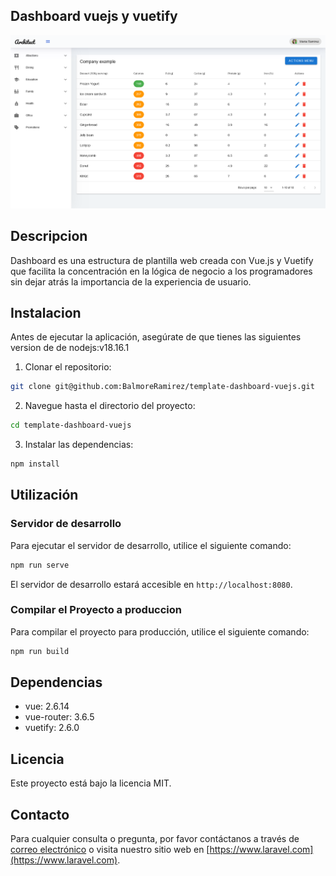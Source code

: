 ## Dashboard vuejs y vuetify
![img_2.png](img_2.png)
## Descripcion
Dashboard es una estructura de plantilla web creada con Vue.js y Vuetify que facilita la concentración en la lógica de negocio a los programadores sin dejar atrás la importancia de la experiencia de usuario.
## Instalacion

Antes de ejecutar la aplicación, asegúrate de que tienes las siguientes version de de nodejs:v18.16.1
1. Clonar el repositorio:

```bash
git clone git@github.com:BalmoreRamirez/template-dashboard-vuejs.git
```

2. Navegue hasta el directorio del proyecto:

```bash
cd template-dashboard-vuejs
```

3. Instalar las dependencias:

```bash
npm install
```

## Utilización

### Servidor de desarrollo

Para ejecutar el servidor de desarrollo, utilice el siguiente comando:
```bash
npm run serve
```
El servidor de desarrollo estará accesible en `http://localhost:8080`.

### Compilar el Proyecto a produccion

Para compilar el proyecto para producción, utilice el siguiente comando:
```bash
npm run build
```
## Dependencias

- vue: 2.6.14
- vue-router: 3.6.5
- vuetify: 2.6.0

## Licencia

Este proyecto está bajo la licencia MIT.

## Contacto

Para cualquier consulta o pregunta, por favor contáctanos a través de [correo electrónico](mailto:contacto@example.com) o visita nuestro sitio web en [https://www.laravel.com](https://www.laravel.com).
